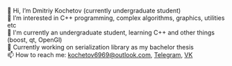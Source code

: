 👋 Hi, I’m Dmitriy Kochetov (currently undergraduate student)<br>
👀 I’m interested in C++ programming, complex algorithms, graphics, utilities etc<br>
:rocket: I'm currently an undergraduate student, learning C++ and other things (boost, qt, OpenGl)<br>
:hammer: Currently working on serialization library as my bachelor thesis<br>
📫 How to reach me: kochetov6969@outlook.com, [Telegram](https://t.me/kochetov6969), [VK](https://vk.com/guywithoutmoustage)

<!---
bachmak/bachmak is a ✨ special ✨ repository because its `README.md` (this file) appears on your GitHub profile.
You can click the Preview link to take a look at your changes.
--->
